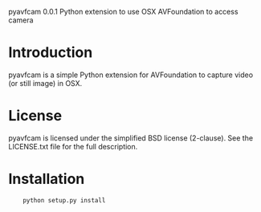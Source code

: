 pyavfcam 0.0.1
Python extension to use OSX AVFoundation to access camera


Introduction
============

pyavfcam is a simple Python extension for AVFoundation to capture video (or still image) in OSX.

License
============
pyavfcam is licensed under the simplified BSD license (2-clause). See the LICENSE.txt file for the full description.

Installation
============

```python
    python setup.py install
```

